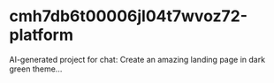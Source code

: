 # cmh7db6t00006jl04t7wvoz72-platform
AI-generated project for chat: Create an amazing landing page in dark green theme...
